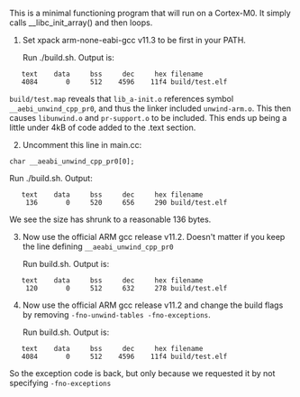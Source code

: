 This is a minimal functioning program that will run on a Cortex-M0. It simply calls __libc_init_array() and then loops. 

1) Set xpack arm-none-eabi-gcc v11.3 to be first in your PATH.

   Run ./build.sh. Output is:

```
   text    data     bss     dec     hex filename
   4084       0     512    4596    11f4 build/test.elf
```

   `build/test.map` reveals that `lib_a-init.o` references symbol `__aebi_unwind_cpp_pr0`, and thus the linker included `unwind-arm.o`. This then causes `libunwind.o` and `pr-support.o` to be included.
   This ends up being a little under 4kB of code added to the .text section.

2) Uncomment this line in main.cc:

```
char __aeabi_unwind_cpp_pr0[0];
```

   Run ./build.sh. Output:

```
   text    data     bss     dec     hex filename
    136       0     520     656     290 build/test.elf
```

We see the size has shrunk to a reasonable 136 bytes.


3) Now use the official ARM gcc release v11.2. Doesn't matter if you keep the line defining `__aeabi_unwind_cpp_pr0`

   Run build.sh. Output is:

```
   text    data     bss     dec     hex filename
    120       0     512     632     278 build/test.elf
```


4) Now use the official ARM gcc release v11.2 and change the build flags by removing `-fno-unwind-tables -fno-exceptions`.

   Run build.sh. Output is:

```
   text    data     bss     dec     hex filename
   4084       0     512    4596    11f4 build/test.elf
```

   So the exception code is back, but only because we requested it by not specifying `-fno-exceptions`



